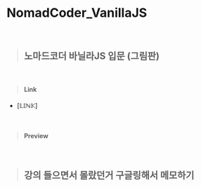 # NomadCoder_VanillaJS

<br/>

> ## **노마드코더 바닐라JS 입문 (그림판)**

<br/>

> #### Link
  + [𝕃𝕀ℕ𝕂]

<br/>

> #### Preview

<br/>



> ## **강의 들으면서 몰랐던거 구글링해서 메모하기**

<br/>

> ####